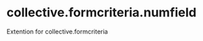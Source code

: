 collective.formcriteria.numfield
================================

Extention for collective.formcriteria
